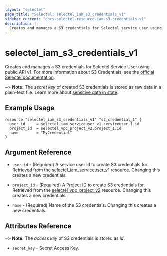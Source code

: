 ```yaml
---
layout: "selectel"
page_title: "Selectel: selectel_iam_s3_credentials_v1"
sidebar_current: "docs-selectel-resource-iam-s3-credentials-v1"
description: |-
  Creates and manages a S3 credentials for Selectel service user using public API v1.
---
```


# selectel\_iam\_s3_credentials\_v1

Creates and manages a S3 credentials for Selectel Service User using public API v1. For more information about S3 Credentials, see the [official Selectel documentation](https://docs.selectel.ru/cloud/object-storage/manage/manage-access/#issue-s3-key).

~> **Note:** The _secret key_ of created S3 credentials is stored as raw data in a plain-text file. Learn more about [sensitive data in state](https://developer.hashicorp.com/terraform/language/state/sensitive-data).

## Example Usage

```hcl
resource "selectel_iam_s3_credentials_v1" "s3_credential_1" {
  user_id     = selectel_iam_serviceuser_v1.serviceuser_1.id
  project_id  = selectel_vpc_project_v2.project_1.id
  name        = "MyCredential"
}
```

## Argument Reference

* `user_id` - (Required) A service user id to create S3 credentials for. Retrieved from the [selectel_iam_serviceuser_v1](https://registry.terraform.io/providers/selectel/selectel/latest/docs/resources/iam_serviceuser_v1) resource. Changing this creates a new credentials.

* `project_id` - (Required) A Project ID to create S3 credentials for. Retrieved from the [selectel_vpc_project_v2](https://registry.terraform.io/providers/selectel/selectel/latest/docs/resources/vpc_project_v2) resource. Changing this creates a new credentials.

* `name` - (Required) Name of the S3 credentials. Changing this creates a new credentials.

## Attributes Reference

~> **Note:** The _access key_ of S3 credentials is stored as _id_.

* `secret_key` - Secret Access Key.